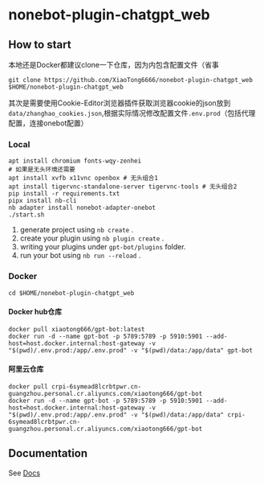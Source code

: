 # nonebot-plugin-chatgpt_web

## How to start
本地还是Docker都建议clone一下仓库，因为内包含配置文件（省事
```
git clone https://github.com/XiaoTong6666/nonebot-plugin-chatgpt_web $HOME/nonebot-plugin-chatgpt_web
```
其次是需要使用Cookie-Editor浏览器插件获取浏览器cookie的json放到`data/zhanghao_cookies.json`,根据实际情况修改配置文件`.env.prod`（包括代理配置，连接onebot配置）
### Local
```
apt install chromium fonts-wqy-zenhei 
# 如果是无头环境还需要
apt install xvfb x11vnc openbox # 无头组合1
apt install tigervnc-standalone-server tigervnc-tools # 无头组合2
pip install -r requirements.txt
pipx install nb-cli
nb adapter install nonebot-adapter-onebot
./start.sh
```
1. generate project using `nb create` .
2. create your plugin using `nb plugin create` .
3. writing your plugins under `gpt-bot/plugins` folder.
4. run your bot using `nb run --reload` .
### Docker
```
cd $HOME/nonebot-plugin-chatgpt_web
```
#### Docker hub仓库
```
docker pull xiaotong666/gpt-bot:latest
docker run -d --name gpt-bot -p 5789:5789 -p 5910:5901 --add-host=host.docker.internal:host-gateway -v "$(pwd)/.env.prod:/app/.env.prod" -v "$(pwd)/data:/app/data" gpt-bot
```
#### 阿里云仓库
```
docker pull crpi-6symead8lcrbtpwr.cn-guangzhou.personal.cr.aliyuncs.com/xiaotong666/gpt-bot
docker run -d --name gpt-bot -p 5789:5789 -p 5910:5901 --add-host=host.docker.internal:host-gateway -v "$(pwd)/.env.prod:/app/.env.prod" -v "$(pwd)/data:/app/data" crpi-6symead8lcrbtpwr.cn-guangzhou.personal.cr.aliyuncs.com/xiaotong666/gpt-bot
```

## Documentation

See [Docs](https://nonebot.dev/)
